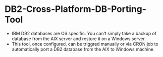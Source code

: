 DB2-Cross-Platform-DB-Porting-Tool
==================================
- IBM DB2 databases are OS specific. You can't simply take a backup of database from the AIX server and restore it on a Windows 
  server. 
- This tool, once configured, can be triggred manually or via CRON job to automatically port a DB2 database from the AIX to       Windows machine.
